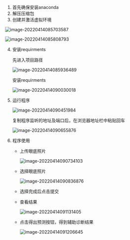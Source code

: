 1. 首先确保安装anaconda
2. 解压压缩包
3. 创建并激活虚拟环境

![image-20220414085703587](https://lbx-figure-bed.oss-cn-beijing.aliyuncs.com/202204140857634.png)

![image-20220414085808793](https://lbx-figure-bed.oss-cn-beijing.aliyuncs.com/202204140858820.png)

4. 安装requirments

   先进入项目路径

   ![image-20220414085936489](https://lbx-figure-bed.oss-cn-beijing.aliyuncs.com/202204140859515.png)

   安装requirments

   ![image-20220414090030018](https://lbx-figure-bed.oss-cn-beijing.aliyuncs.com/202204140900045.png)

5. 运行程序

   ![image-20220414090451984](https://lbx-figure-bed.oss-cn-beijing.aliyuncs.com/202204140904014.png)

   复制程序监听的地址及端口后，在浏览器地址栏中粘贴回车

   ![image-20220414090655876](https://lbx-figure-bed.oss-cn-beijing.aliyuncs.com/202204140906916.png)

6. 程序使用

   + 上传眼底照片

     ![image-20220414090734103](https://lbx-figure-bed.oss-cn-beijing.aliyuncs.com/202204140907129.png)

   + 选择眼底照片

     ![image-20220414090836876](https://lbx-figure-bed.oss-cn-beijing.aliyuncs.com/202204140908901.png)

   + 选择完成后点击提交

   + 查看结果

     ![image-20220414091131405](https://lbx-figure-bed.oss-cn-beijing.aliyuncs.com/202204140911447.png)

   + 点击得出预测按钮，得到辅助诊断结果

     ![image-20220414091206645](https://lbx-figure-bed.oss-cn-beijing.aliyuncs.com/202204140912683.png)

     